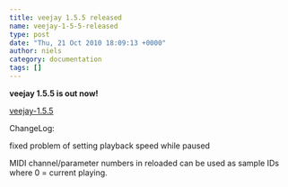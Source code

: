 ```yaml
---
title: veejay 1.5.5 released
name: veejay-1-5-5-released
type: post
date: "Thu, 21 Oct 2010 18:09:13 +0000"
author: niels
category: documentation
tags: []
---
```

**veejay 1.5.5 is out now!**  

[veejay-1.5.5](https://sourceforge.net/projects/veejay/files/veejay-1.5-src/veejay-1.5.5.tar.bz2/download)  

ChangeLog:  

fixed problem of setting playback speed while paused  

MIDI channel/parameter numbers in reloaded can be used as sample IDs where 0 = current playing.